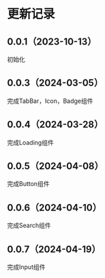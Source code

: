# 更新记录

## 0.0.1（2023-10-13）

初始化

## 0.0.3（2024-03-05）

完成TabBar，Icon，Badge组件

## 0.0.4（2024-03-28）

完成Loading组件

## 0.0.5（2024-04-08）

完成Button组件

## 0.0.6（2024-04-10）

完成Search组件

## 0.0.7（2024-04-19）

完成Input组件
